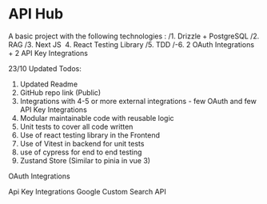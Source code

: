 # **API Hub**
A basic project with the following technologies :
/1. ⁠Drizzle + PostgreSQL
/2. ⁠RAG
/3. Next JS  ⁠
4. React Testing Library
/5. ⁠⁠TDD
/-6. 2 ⁠OAuth Integrations + 2 API Key Integrations

23/10 Updated Todos:
1. Updated Readme
2. GitHub repo link (Public)
3. ⁠Integrations with 4-5 or more external integrations - few OAuth and few API Key Integrations 
4. Modular maintainable code with reusable logic 
5. ⁠Unit tests to cover all code written 
6. ⁠Use of react testing library in the Frontend 
7. ⁠Use of Vitest in backend for unit tests 
8. use of cypress for end to end testing
9. Zustand Store (Similar to pinia in vue 3)


OAuth Integrations


Api Key Integrations
Google Custom Search API

